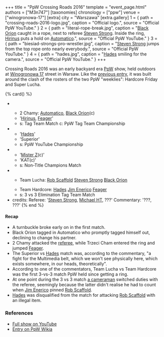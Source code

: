 +++
title = "PpW Crossing Roads 2016"
template = "event_page.html"
authors = ["M3n747"]
[taxonomies]
chronology = ["ppw"]
venue = ["winogronowa-17"]
[extra]
city = "Warszawa"
[extra.gallery]
1 = { path = "crossing-roads-2016-logo.jpg", caption = "Official logo.", source = "Official PpW YouTube." }
2 = { path = "literal-rope-break.jpg", caption = "[Black Orion](@/w/johnny-blade.md) caught in a rope, next to referee [Steven Strong](@/w/biesiad.md). Inside the ring, [Hirinus](@/w/hirinus.md) puts a hold on [Automatico](@/w/rob-scaffold.md).", source = "Official PpW YouTube." }
3 = { path = "biesiad-strongs-pro-wrestler.jpg", caption = "[Steven Strong](@/w/biesiad.md) jumps from the top rope onto nearly everybody.", source = "Official PpW YouTube." }
4 = { path = "hades.jpg", caption = "[Hades](@/w/olgierd.md) smiling for the camera.", source = "Official PpW YouTube." }
+++

Crossing Roads 2016 was an early backyard era [PpW](@/o/ppw.md) show, held outdoors at [Winogronowa 17](@/v/winogronowa-17.md) street in Warsaw. Like the [previous entry](@/e/ppw/2015-08-31-ppw-crossing-roads-2015.md), it was built around the clash of the rosters of the two PpW "weeklies": Hardcore Friday and Super Lucha.

{% card() %}
- - >
    2 Chamy:
    [Automatico](@/w/rob-scaffold.md),
    [Black Orion](@/w/johnny-blade.md)(c)
  - '[Hirinus](@/w/hirinus.md), [Feager](@/w/feager.md)'
  - s: Tag Team Match
    c: PpW Tag Team Championship
- - '[Hades](@/w/olgierd.md)'
  - 'Superior'
  - s: PpW YouTube Championship
- - '[Mister Z](@/w/mister-z.md)(c)'
  - 'KAT(c)'
  - s: Non-Title Champions Match
- - >
    Team Lucha:
    [Rob Scaffold](@/w/rob-scaffold.md)
    [Steven Strong](@/w/biesiad.md)
    [Black Orion](@/w/johnny-blade.md)
  - >
    Team Hardcore:
    [Hades](@/w/olgierd.md)
    [Jim Enerico](@/w/mister-z.md)
    [Feager](@/w/feager.md)
  - s: 3 vs 3 Elimination Tag Team Match
- credits:
    Referee: '[Steven Strong](@/w/biesiad.md), [Michael HT](@/w/michael-ht.md), ???'
    Commentary: '???, ???'
{% end %}

#### Recap

* A turnbuckle broke early on in the first match.
* Black Orion tagged in Automatico who promptly tagged himself out, declining to change his partner.
* 2 Chamy attacked the [referee](@/w/biesiad.md), while Trzeci Cham entered the ring and jumped [Feager](@/w/feager.md).
* The Superior vs [Hades](@/w/olgierd.md) match was, according to the commentary, "a fight for the Multimedia belt, which we won't see physically here, which exists somewhere, in our heads, theoretically".
* According to one of the commentators, Team Lucha vs Team Hardcore was the first 3-vs-3 match PpW held since getting a ring.
* At one point during the 3 vs 3 match [a cameraman](@/w/michael-ht.md) switched duties with the referee, seemingly because the latter didn't realise he had to count when [Jim Enerico](@/w/mister-z.md) pinned [Rob Scaffold](@/w/rob-scaffold.md).
* [Hades](@/w/olgierd.md) was disqualified from the match for attacking [Rob Scaffold](@/w/rob-scaffold.md) with an illegal item.

### References

* [Full show on YouTube](https://www.youtube.com/watch?v=QoOlY0qXkuQ)
* [Entry on PpW Wikia](https://ppw-fandom.tpwres.pl/ppw-crossing-roads-2016)
